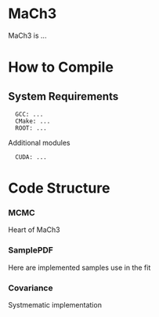 # MaCh3
MaCh3 is ...

# How to Compile


## System Requirements
```
  GCC: ...
  CMake: ...
  ROOT: ...
```
Additional modules
```
  CUDA: ...
```

# Code Structure

### MCMC
Heart of MaCh3

### SamplePDF
Here are implemented samples use in the fit

### Covariance
Systmematic implementation


